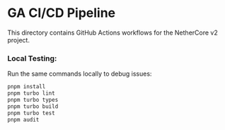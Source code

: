 # GA CI/CD Pipeline

This directory contains GitHub Actions workflows for the NetherCore v2 project.

### Local Testing:

Run the same commands locally to debug issues:

```bash
pnpm install
pnpm turbo lint
pnpm turbo types
pnpm turbo build
pnpm turbo test
pnpm audit
```

